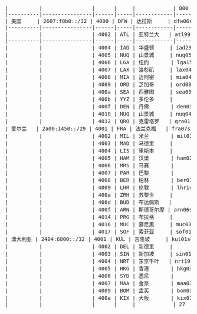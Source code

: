 <pre>
|          |                |      |     |            | 800      | 801      | 802      | 803      | 804      | 805      | 806      | 807      | 808      | 809      | 80a      | 80b      | 80c      | 80d      | 80e      | 80f      |     |
|----------|----------------|------|-----|------------|----------|----------|----------|----------|----------|----------|----------|----------|----------|----------|----------|----------|----------|----------|----------|----------|-----|
| 美国     | 2607:f8b0::/32 | 4000 | DFW | 达拉斯     | dfw06s16 | dfw06s17 | dfw06s26 | dfw06s27 | dfw06s32 | dfw06s33 | dfw06s38 | dfw06s39 | dfw06s40 | dfw06s41 | dfw06s46 | dfw06s47 |          |          |          |          | 12  |
|----------|----------------|------|-----|------------|----------|----------|----------|----------|----------|----------|----------|----------|----------|----------|----------|----------|----------|----------|----------|----------|-----|
|          |                | 4002 | ATL | 亚特兰大   | atl99s04 | atl14s07 | atl14s08 |          |          | atl14s38 | atl14s39 | atl99s01 |          |          |          |          |          |          |          |          | 6   |
|----------|----------------|------|-----|------------|----------|----------|----------|----------|----------|----------|----------|----------|----------|----------|----------|----------|----------|----------|----------|----------|-----|
|          |                | 4004 | IAD | 华盛顿     | iad23s05 | iad23s06 | iad23s07 | iad23s08 | iad23s17 | iad23s18 | iad23s23 | iad23s24 | iad23s25 | iad23s26 |          |          |          |          |          |          | 10  |
|          |                | 4005 | NUQ | 山景城     | nuq05s01 |          | nuq05s02 | nuq04s27 |          |          |          |          |          |          |          |          |          |          |          |          | 3   |
|          |                | 4006 | LGA | 纽约       | lga15s28 | lga15s29 | lga15s34 | lga15s35 |          |          | lga15s42 | lga15s43 | lga15s44 | lga15s45 |          |          |          |          |          |          | 8   |
|          |                | 4007 | LAX | 洛杉矶     | lax04s08 | lax04s09 | lax17s01 | lax17s02 | lax02s19 | lax02s20 |          |          |          |          |          |          |          |          |          |          | 6   |
|          |                | 4008 | MIA | 迈阿密     | mia04s04 | mia04s05 | mia05s07 | mia05s08 |          | mia05s17 | mia05s18 |          |          |          |          |          |          |          |          |          | 6   |
|          |                | 4009 | ORD | 芝加哥     | ord08s06 | ord08s07 | ord08s08 | ord08s09 | ord08s10 | ord08s11 | ord08s12 | ord08s13 |          |          |          |          |          |          |          |          | 8   |
|          |                | 400a | SEA | 西雅图     | sea09s01 | sea09s02 | sea09s15 | sea09s16 | sea09s17 | sea09s18 |          |          |          |          |          |          |          |          |          |          | 6   |
|          |                | 400b | YYZ | 多伦多     |          |          |          |          |          |          | yyz08s09 | yyz08s10 |          |          | yyz08s13 | yyz08s14 |          |          |          |          | 4   |
|          |                | 400f | DEN | 丹佛       | den03s05 | den03s06 |          |          |          |          |          |          |          |          |          |          |          |          |          |          | 2   |
|          |                | 4010 | NUQ | 山景城     | nuq04s18 | nuq04s19 |          |          |          |          |          |          |          |          |          |          |          |          |          |          | 2   |
|          |                | 4012 | QRO | 克雷塔罗   | qro01s09 | qro01s10 | qro01s11 | qro01s12 |          |          | qro02s09 | qro02s10 |          |          |          |          |          |          |          |          | 6   |
| 爱尔兰   | 2a00:1450::/29 | 4001 | FRA | 法兰克福   | fra07s27 | fra07s28 | fra07s29 | fra07s30 | fra07s31 | fra07s32 | fra02s17 | fra02s18 | fra02s19 | fra02s20 | fra02s21 | fra02s22 |          |          |          |          | 12  |
|          |                | 4002 | MIL | 米兰       | mil01s18 | mil01s16 | mil01s17 | mil02s05 | mil02s06 | mil01s19 |          |          |          |          |          |          |          |          |          |          | 6   |
|          |                | 4003 | MAD | 马德里     |          | mad01s08 | mad01s09 | mad01s14 | mad01s15 |          |          |          |          |          |          |          |          |          |          |          | 4   |
|          |                | 4004 | LIS | 里斯本     |          |          | lis01s05 | lis01s06 |          |          |          |          |          |          |          |          |          |          |          |          | 2   |
|          |                | 4005 | HAM | 汉堡       | ham02s13 | ham02s14 |          |          |          |          |          |          | ham02s11 | ham02s12 |          |          |          |          |          |          | 4   |
|          |                | 4006 | MRS | 马赛       |          | mrs02s04 | mrs02s05 |          |          |          |          |          |          |          |          |          |          |          |          |          | 2   |
|          |                | 4007 | PAR | 巴黎       |          |          |          | par03s02 | par03s03 | par03s12 | par03s13 | par10s09 | par10s10 | par10s11 | par10s12 |          |          |          |          |          | 8   |
|          |                | 4008 | BER | 柏林       | ber01s08 | ber01s09 |          |          |          |          |          |          |          |          |          |          |          |          |          |          | 2   |
|          |                | 4009 | LHR | 伦敦       | lhr14s23 | lhr14s24 | lhr14s19 | lhr14s20 | lhr14s21 | lhr14s22 | lhr08s01 | lhr08s02 | lhr08s03 | lhr08s04 |          |          |          |          |          |          | 10  |
|          |                | 400a | ZRH | 苏黎世     |          |          |          |          | zrh04s05 | zrh04s06 | zrh04s07 | zrh04s08 |          |          |          |          |          |          |          |          | 4   |
|          |                | 400d | BUD | 布达佩斯   |          |          | bud02s01 | bud02s02 | bud02s03 | bud02s04 |          |          |          |          |          |          |          |          |          |          | 4   |
|          |                | 400f | ARN | 斯德哥尔摩 | arn06s01 | arn06s02 | arn02s05 | arn02s06 |          |          |          |          |          |          |          |          |          |          |          |          | 4   |
|          |                | 4014 | PRG | 布拉格     |          |          |          |          |          |          |          |          |          |          | prg02s11 | prg02s12 |          |          |          |          | 2   |
|          |                | 4016 | MUC | 慕尼黑     | muc03s01 | muc03s02 | muc03s07 | muc03s08 | muc03s13 | muc03s14 |          |          |          |          |          |          |          |          |          |          | 6   |
|          |                | 4017 | SOF | 索菲亚     | sof01s01 | sof01s02 |          |          |          |          |          |          |          |          |          |          |          |          |          |          | 2   |
| 澳大利亚 | 2404:6800::/32 | 4001 | KUL | 吉隆坡     | kul01s07 | kul01s08 | kul06s05 | kul06s06 | kul06s07 | kul06s08 |          |          |          |          |          |          |          |          |          |          | 6   |
|          |                | 4002 | DEL | 新德里     |          |          | del01s06 | del01s07 |          |          |          |          |          |          |          |          |          |          |          |          | 2   |
|          |                | 4003 | SIN | 新加坡     | sin01s04 | sin01s05 | sin04s01 | sin04s02 |          | sin01s14 | sin01s15 | sin01s16 | sin01s17 |          |          |          |          |          |          |          | 8   |
|          |                | 4004 | NRT | 东京千叶   | nrt19s17 | nrt19s18 | nrt19s01 | nrt19s02 | nrt19s11 | nrt19s12 | nrt04s05 | nrt04s06 | nrt04s07 | nrt04s08 | nrt04s09 | nrt04s10 | nrt04s11 | nrt04s12 | nrt19s27 | nrt19s28 | 16  |
|          |                | 4005 | HKG | 香港       | hkg03s09 | hkg03s10 | hkg03s11 | hkg03s12 | hkg03s13 | hkg03s14 | hkg03s15 | hkg03s16 |          |          |          |          |          |          |          |          | 8   |
|          |                | 4006 | SYD | 悉尼       |          |          |          | syd01s12 | syd01s13 | syd01s18 | syd01s19 |          |          |          |          |          |          |          |          |          | 4   |
|          |                | 4007 | MAA | 金奈       | maa03s04 | maa03s05 | maa03s16 | maa03s17 |          |          |          |          |          |          |          |          |          |          |          |          | 4   |
|          |                | 4009 | BOM | 孟买       | bom03s01 | bom03s02 | bom04s01 | bom04s02 |          |          |          |          |          |          |          |          |          |          |          |          | 4   |
|          |                | 400a | KIX | 大阪       | kix01s01 | kix01s02 | kix01s03 | kix01s04 |          |          |          |          |          |          |          |          |          |          |          |          | 4   |
|          |                |      |     |            | 27       | 28       | 27       | 27       | 17       | 19       | 16       | 14       | 9        | 8        | 6        | 5        | 1        | 1        | 1        | 1        | 207 |

</pre>